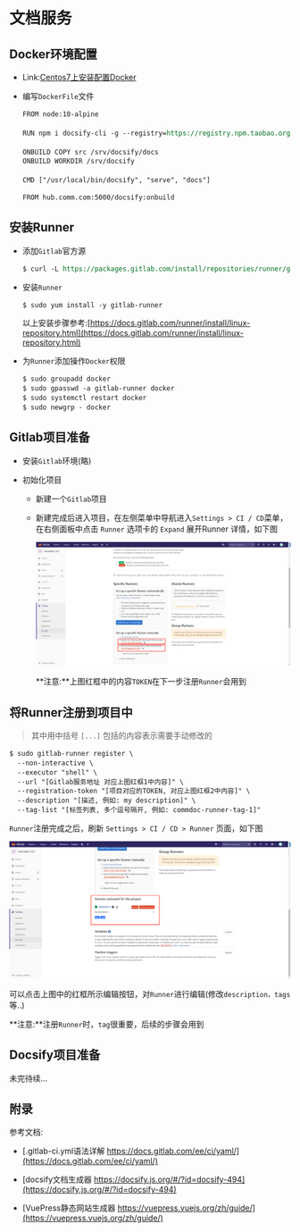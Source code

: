# 文档服务

## Docker环境配置

- Link:[Centos7上安装配置Docker](https://github.com/RobertoHuang/RGP-LEARNING/blob/master/Docker/01.Centos7%E4%B8%8A%E5%AE%89%E8%A3%85%E9%85%8D%E7%BD%AEDocker.md)

- 编写`DockerFile`文件

  ```reStructuredText
  FROM node:10-alpine
  
  RUN npm i docsify-cli -g --registry=https://registry.npm.taobao.org
  
  ONBUILD COPY src /srv/docsify/docs
  ONBUILD WORKDIR /srv/docsify
  
  CMD ["/usr/local/bin/docsify", "serve", "docs"]
  ```

  ```reStructuredText
  FROM hub.comm.com:5000/docsify:onbuild
  ```

## 安装Runner

- 添加`Gitlab`官方源

  ```reStructuredText
  $ curl -L https://packages.gitlab.com/install/repositories/runner/gitlab-runner/script.rpm.sh | sudo bash
  ```

- 安装`Runner`

  ```reStructuredText
  $ sudo yum install -y gitlab-runner
  ```

  以上安装步骤参考:[https://docs.gitlab.com/runner/install/linux-repository.html](https://docs.gitlab.com/runner/install/linux-repository.html)

- 为`Runner`添加操作`Docker`权限

  ```reStructuredText
  $ sudo groupadd docker
  $ sudo gpasswd -a gitlab-runner docker
  $ sudo systemctl restart docker
  $ sudo newgrp - docker
  ```

## Gitlab项目准备

- 安装`Gitlab`环境(略)

- 初始化项目

  - 新建一个`Gitlab`项目

  - 新建完成后进入项目，在左侧菜单中导航进入`Settings > CI / CD`菜单，在右侧面板中点击 `Runner` 选项卡的 `Expand` 展开Runner 详情，如下图

    ![runner-setting](<https://raw.githubusercontent.com/RobertoHuang/RGP-LEARNING/master/Others/images/runner-setting.png>)

    **注意:**上图红框中的内容`TOKEN`在下一步注册`Runner`会用到

## 将Runner注册到项目中

> 其中用中括号 `[...]` 包括的内容表示需要手动修改的

```reStructuredText
$ sudo gitlab-runner register \
  --non-interactive \
  --executor "shell" \
  --url "[Gitlab服务地址 对应上图红框1中内容]" \
  --registration-token "[项目对应的TOKEN, 对应上图红框2中内容]" \
  --description "[描述, 例如: my description]" \
  --tag-list "[标签列表, 多个逗号隔开, 例如: commdoc-runner-tag-1]"
```

`Runner`注册完成之后，刷新 `Settings > CI / CD > Runner` 页面，如下图

![runner-setting-runner.png](<https://raw.githubusercontent.com/RobertoHuang/RGP-LEARNING/master/Others/images/runner-setting-runner.png>)

可以点击上图中的红框所示编辑按钮，对`Runner`进行编辑(修改`description，tags`等..)

**注意:**注册`Runner`时，`tag`很重要，后续的步骤会用到

## Docsify项目准备

未完待续...

## 附录

参考文档:

- [.gitlab-ci.yml语法详解 https://docs.gitlab.com/ee/ci/yaml/](https://docs.gitlab.com/ee/ci/yaml/)
- [docsify文档生成器 https://docsify.js.org/#/?id=docsify-494](https://docsify.js.org/#/?id=docsify-494)

- [VuePress静态网站生成器 https://vuepress.vuejs.org/zh/guide/](https://vuepress.vuejs.org/zh/guide/)